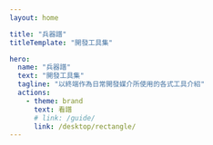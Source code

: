```yaml
---
layout: home

title: "兵器譜"
titleTemplate: "開發工具集"

hero:
  name: "兵器譜"
  text: "開發工具集"
  tagline: "以終端作為日常開發媒介所使用的各式工具介紹"
  actions:
    - theme: brand
      text: 看譜
      # link: /guide/
      link: /desktop/rectangle/
---
```

